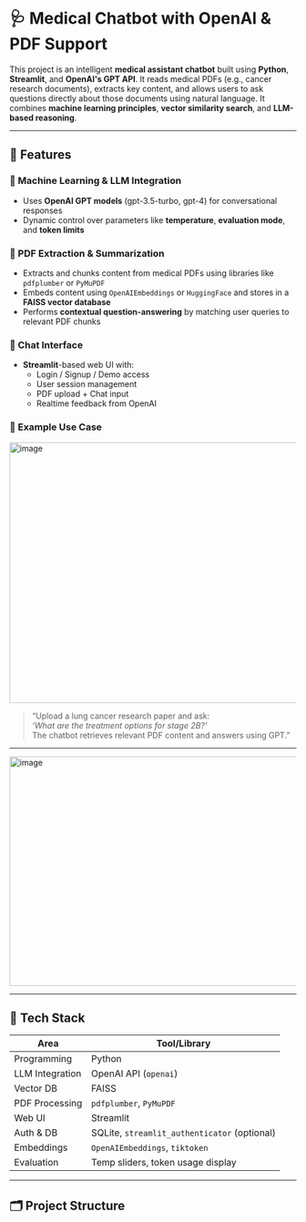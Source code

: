 # 🩺 Medical Chatbot with OpenAI & PDF Support

This project is an intelligent **medical assistant chatbot** built using **Python**, **Streamlit**, and **OpenAI's GPT API**. It reads medical PDFs (e.g., cancer research documents), extracts key content, and allows users to ask questions directly about those documents using natural language. It combines **machine learning principles**, **vector similarity search**, and **LLM-based reasoning**.

---

## 🚀 Features

### 🧠 Machine Learning & LLM Integration
- Uses **OpenAI GPT models** (gpt-3.5-turbo, gpt-4) for conversational responses
- Dynamic control over parameters like **temperature**, **evaluation mode**, and **token limits**

### 📄 PDF Extraction & Summarization
- Extracts and chunks content from medical PDFs using libraries like `pdfplumber` or `PyMuPDF`
- Embeds content using `OpenAIEmbeddings` or `HuggingFace` and stores in a **FAISS vector database**
- Performs **contextual question-answering** by matching user queries to relevant PDF chunks

### 💬 Chat Interface
- **Streamlit**-based web UI with:
  - Login / Signup / Demo access
  - User session management
  - PDF upload + Chat input
  - Realtime feedback from OpenAI

### 🧾 Example Use Case

<img width="895" height="458" alt="image" src="https://github.com/user-attachments/assets/beee99d9-3555-4444-83aa-82d4343fdff6" />


> “Upload a lung cancer research paper and ask:  
> *‘What are the treatment options for stage 2B?’*  
> The chatbot retrieves relevant PDF content and answers using GPT.”

---
<img width="888" height="403" alt="image" src="https://github.com/user-attachments/assets/7c9d3ed5-4f95-48d3-9fba-123d57a3888e" />

---

## 🧰 Tech Stack

| Area            | Tool/Library               |
|------------------|----------------------------|
| Programming      | Python                     |
| LLM Integration  | OpenAI API (`openai`)      |
| Vector DB        | FAISS                      |
| PDF Processing   | `pdfplumber`, `PyMuPDF`    |
| Web UI           | Streamlit                  |
| Auth & DB        | SQLite, `streamlit_authenticator` (optional) |
| Embeddings       | `OpenAIEmbeddings`, `tiktoken` |
| Evaluation       | Temp sliders, token usage display |

---

## 🗂️ Project Structure

